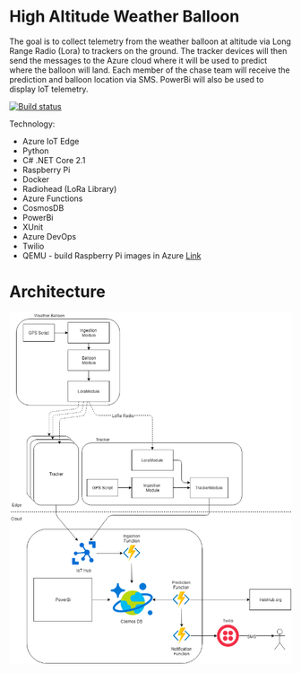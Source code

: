# High Altitude Weather Balloon

The goal is to collect telemetry from the weather balloon at altitude via Long Range Radio (Lora) to trackers on the ground.  The tracker devices will then send the messages to the Azure cloud where it will be used to predict where the balloon will land.  Each member of the chase team will receive the prediction and balloon location via SMS.  PowerBi will also be used to display IoT telemetry. 

[![Build status](https://starbuckdevops.visualstudio.com/WeatherBalloon/_apis/build/status/BalloonEdge-CI)](https://starbuckdevops.visualstudio.com/WeatherBalloon/_build/latest?definitionId=5)

Technology:
- Azure IoT Edge
- Python
- C# .NET Core 2.1
- Raspberry Pi
- Docker
- Radiohead (LoRa Library)
- Azure Functions
- CosmosDB
- PowerBi
- XUnit
- Azure DevOps
- Twilio
- QEMU - build Raspberry Pi images in Azure [Link](http://www.hotblackrobotics.com/en/blog/2018/01/22/docker-images-arm/)

# Architecture
![alt text](WeatherBalloon.png "Architecture")
